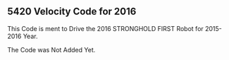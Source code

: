 ## 5420 Velocity Code for 2016

This Code is ment to Drive the 2016 STRONGHOLD FIRST Robot for 2015-2016 Year.

The Code was Not Added Yet.
